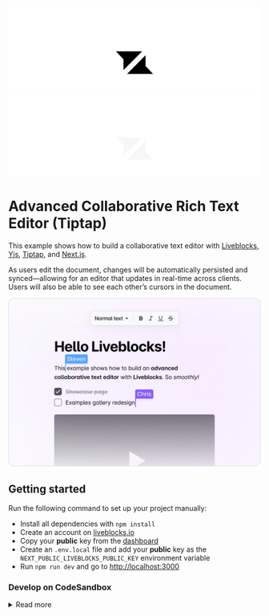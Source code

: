 <p align="center">
  <a href="https://liveblocks.io#gh-light-mode-only">
    <img src="https://raw.githubusercontent.com/liveblocks/liveblocks/main/.github/assets/header-light.svg" alt="Liveblocks" />
  </a>
  <a href="https://liveblocks.io#gh-dark-mode-only">
    <img src="https://raw.githubusercontent.com/liveblocks/liveblocks/main/.github/assets/header-dark.svg" alt="Liveblocks" />
  </a>
</p>

# Advanced Collaborative Rich Text Editor (Tiptap)

This example shows how to build a collaborative text editor with
[Liveblocks](https://liveblocks.io), [Yjs](https://docs.yjs.dev),
[Tiptap](https://tiptap.dev), and [Next.js](https://nextjs.org/).

As users edit the document, changes will be automatically persisted and
synced—allowing for an editor that updates in real-time across clients. Users
will also be able to see each other’s cursors in the document.

<img src="https://raw.githubusercontent.com/liveblocks/liveblocks/main/.github/assets/examples/text-editor-advanced.png" width="536" alt="Collaborative Text Editor" />

## Getting started

Run the following command to set up your project manually:

- Install all dependencies with `npm install`
- Create an account on [liveblocks.io](https://liveblocks.io/dashboard)
- Copy your **public** key from the
  [dashboard](https://liveblocks.io/dashboard/apikeys)
- Create an `.env.local` file and add your **public** key as the
  `NEXT_PUBLIC_LIVEBLOCKS_PUBLIC_KEY` environment variable
- Run `npm run dev` and go to [http://localhost:3000](http://localhost:3000)

### Develop on CodeSandbox

<details><summary>Read more</summary>

<p></p>

After forking
[this example](https://codesandbox.io/s/github/liveblocks/liveblocks/tree/main/examples/nextjs-yjs-tiptap-advanced)
on CodeSandbox, create the `NEXT_PUBLIC_LIVEBLOCKS_PUBLIC_KEY` environment
variable as a [secret](https://codesandbox.io/docs/secrets).

</details>
